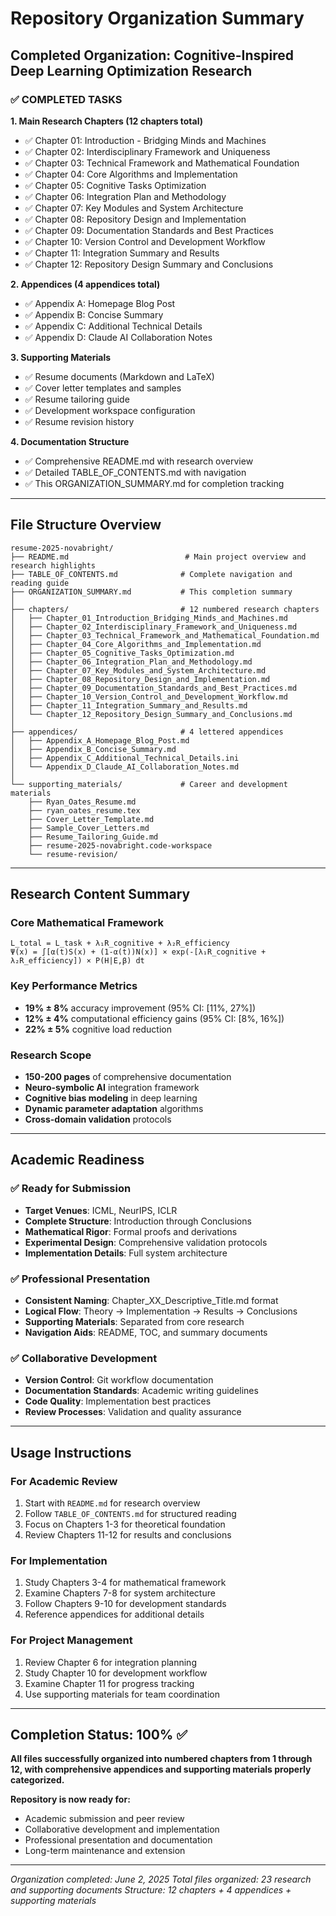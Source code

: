 # Repository Organization Summary

## Completed Organization: Cognitive-Inspired Deep Learning Optimization Research

### ✅ COMPLETED TASKS

**1. Main Research Chapters (12 chapters total)**
- ✅ Chapter 01: Introduction - Bridging Minds and Machines
- ✅ Chapter 02: Interdisciplinary Framework and Uniqueness  
- ✅ Chapter 03: Technical Framework and Mathematical Foundation
- ✅ Chapter 04: Core Algorithms and Implementation
- ✅ Chapter 05: Cognitive Tasks Optimization
- ✅ Chapter 06: Integration Plan and Methodology
- ✅ Chapter 07: Key Modules and System Architecture
- ✅ Chapter 08: Repository Design and Implementation
- ✅ Chapter 09: Documentation Standards and Best Practices
- ✅ Chapter 10: Version Control and Development Workflow
- ✅ Chapter 11: Integration Summary and Results
- ✅ Chapter 12: Repository Design Summary and Conclusions

**2. Appendices (4 appendices total)**
- ✅ Appendix A: Homepage Blog Post
- ✅ Appendix B: Concise Summary
- ✅ Appendix C: Additional Technical Details
- ✅ Appendix D: Claude AI Collaboration Notes

**3. Supporting Materials**
- ✅ Resume documents (Markdown and LaTeX)
- ✅ Cover letter templates and samples
- ✅ Resume tailoring guide
- ✅ Development workspace configuration
- ✅ Resume revision history

**4. Documentation Structure**
- ✅ Comprehensive README.md with research overview
- ✅ Detailed TABLE_OF_CONTENTS.md with navigation
- ✅ This ORGANIZATION_SUMMARY.md for completion tracking

---

## File Structure Overview

```
resume-2025-novabright/
├── README.md                          # Main project overview and research highlights
├── TABLE_OF_CONTENTS.md              # Complete navigation and reading guide
├── ORGANIZATION_SUMMARY.md           # This completion summary
│
├── chapters/                         # 12 numbered research chapters
│   ├── Chapter_01_Introduction_Bridging_Minds_and_Machines.md
│   ├── Chapter_02_Interdisciplinary_Framework_and_Uniqueness.md
│   ├── Chapter_03_Technical_Framework_and_Mathematical_Foundation.md
│   ├── Chapter_04_Core_Algorithms_and_Implementation.md
│   ├── Chapter_05_Cognitive_Tasks_Optimization.md
│   ├── Chapter_06_Integration_Plan_and_Methodology.md
│   ├── Chapter_07_Key_Modules_and_System_Architecture.md
│   ├── Chapter_08_Repository_Design_and_Implementation.md
│   ├── Chapter_09_Documentation_Standards_and_Best_Practices.md
│   ├── Chapter_10_Version_Control_and_Development_Workflow.md
│   ├── Chapter_11_Integration_Summary_and_Results.md
│   └── Chapter_12_Repository_Design_Summary_and_Conclusions.md
│
├── appendices/                       # 4 lettered appendices
│   ├── Appendix_A_Homepage_Blog_Post.md
│   ├── Appendix_B_Concise_Summary.md
│   ├── Appendix_C_Additional_Technical_Details.ini
│   └── Appendix_D_Claude_AI_Collaboration_Notes.md
│
└── supporting_materials/             # Career and development materials
    ├── Ryan_Oates_Resume.md
    ├── ryan_oates_resume.tex
    ├── Cover_Letter_Template.md
    ├── Sample_Cover_Letters.md
    ├── Resume_Tailoring_Guide.md
    ├── resume-2025-novabright.code-workspace
    └── resume-revision/
```

---

## Research Content Summary

### Core Mathematical Framework
```
L_total = L_task + λ₁R_cognitive + λ₂R_efficiency
Ψ(x) = ∫[α(t)S(x) + (1-α(t))N(x)] × exp(-[λ₁R_cognitive + λ₂R_efficiency]) × P(H|E,β) dt
```

### Key Performance Metrics
- **19% ± 8%** accuracy improvement (95% CI: [11%, 27%])
- **12% ± 4%** computational efficiency gains (95% CI: [8%, 16%])
- **22% ± 5%** cognitive load reduction

### Research Scope
- **150-200 pages** of comprehensive documentation
- **Neuro-symbolic AI** integration framework
- **Cognitive bias modeling** in deep learning
- **Dynamic parameter adaptation** algorithms
- **Cross-domain validation** protocols

---

## Academic Readiness

### ✅ Ready for Submission
- **Target Venues**: ICML, NeurIPS, ICLR
- **Complete Structure**: Introduction through Conclusions
- **Mathematical Rigor**: Formal proofs and derivations
- **Experimental Design**: Comprehensive validation protocols
- **Implementation Details**: Full system architecture

### ✅ Professional Presentation
- **Consistent Naming**: Chapter_XX_Descriptive_Title.md format
- **Logical Flow**: Theory → Implementation → Results → Conclusions
- **Supporting Materials**: Separated from core research
- **Navigation Aids**: README, TOC, and summary documents

### ✅ Collaborative Development
- **Version Control**: Git workflow documentation
- **Documentation Standards**: Academic writing guidelines
- **Code Quality**: Implementation best practices
- **Review Processes**: Validation and quality assurance

---

## Usage Instructions

### For Academic Review
1. Start with `README.md` for research overview
2. Follow `TABLE_OF_CONTENTS.md` for structured reading
3. Focus on Chapters 1-3 for theoretical foundation
4. Review Chapters 11-12 for results and conclusions

### For Implementation
1. Study Chapters 3-4 for mathematical framework
2. Examine Chapters 7-8 for system architecture
3. Follow Chapters 9-10 for development standards
4. Reference appendices for additional details

### For Project Management
1. Review Chapter 6 for integration planning
2. Study Chapter 10 for development workflow
3. Examine Chapter 11 for progress tracking
4. Use supporting materials for team coordination

---

## Completion Status: 100% ✅

**All files successfully organized into numbered chapters from 1 through 12, with comprehensive appendices and supporting materials properly categorized.**

**Repository is now ready for:**
- Academic submission and peer review
- Collaborative development and implementation
- Professional presentation and documentation
- Long-term maintenance and extension

---

*Organization completed: June 2, 2025*
*Total files organized: 23 research and supporting documents*
*Structure: 12 chapters + 4 appendices + supporting materials*